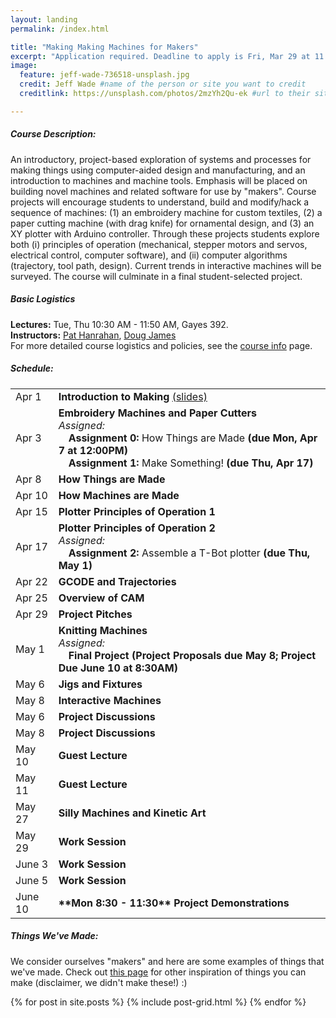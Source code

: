 ```yaml
---
layout: landing
permalink: /index.html

title: "Making Making Machines for Makers"
excerpt: "Application required. Deadline to apply is Fri, Mar 29 at 11:59 pm."
image:
  feature: jeff-wade-736518-unsplash.jpg
  credit: Jeff Wade #name of the person or site you want to credit
  creditlink: https://unsplash.com/photos/2mzYh2Qu-ek #url to their site or licensing

---
```


##### Course Description:
An introductory, project-based exploration of systems and processes for making things using computer-aided design and manufacturing, and an introduction to machines and machine tools. Emphasis will be placed on building novel machines and related software for use by "makers". Course projects will encourage students to understand, build and modify/hack a sequence of machines: 
(1) an embroidery machine for custom textiles, (2) a paper cutting machine (with drag knife) for ornamental design, and (3) an XY plotter with Arduino controller. Through these projects students explore both (i) principles of operation (mechanical, stepper motors and servos, electrical control, computer software), and (ii) computer algorithms (trajectory, tool path, design). Current trends in interactive machines will be surveyed. The course will culminate in a final student-selected project.  

##### Basic Logistics
**Lectures:**   Tue, Thu 10:30 AM - 11:50 AM, Gayes 392.  
**Instructors:**   [Pat Hanrahan](https://graphics.stanford.edu/~hanrahan/), [Doug James](https://graphics.stanford.edu/~djames/)  
For more detailed course logistics and policies, see the [course info](/course_info.html) page.


##### Schedule:
<table id="schedule">
<tbody>
	<tr><td>Apr 1</td><td><b>Introduction to Making</b> <a href="/lectures/intro/making.pdf">(slides)</a></td></tr>
    <tr><td>Apr 3</td><td><b>Embroidery Machines and Paper Cutters</b>
    	<br><span class="assigned"><i>Assigned:</i>
    			<br>&emsp;<b>Assignment 0:</b> How Things are Made <b>(due Mon, Apr 7 at 12:00PM)</b>
    			<br>&emsp;<b>Assignment 1:</b> Make Something! <b>(due Thu, Apr 17)</b>
    	</span></td></tr>
    <tr><td>Apr 8</td><td><b>How Things are Made</b></td></tr>
    <tr><td>Apr 10</td><td><b>How Machines are Made</b></td></tr>
    <tr><td>Apr 15</td><td><b>Plotter Principles of Operation 1</b></td></tr> 
    <tr><td>Apr 17</td><td><b>Plotter Principles of Operation 2</b>
    	<br><span class="assigned"><i>Assigned:</i>
    			<br>&emsp;<b>Assignment 2:</b> Assemble a T-Bot plotter <b>(due Thu, May 1)</b>
    	</span></td></tr>
    <tr><td>Apr 22</td><td><b>GCODE and Trajectories</b></td></tr>
    <tr><td>Apr 25</td><td><b>Overview of CAM</b></td></tr>
    <tr><td>Apr 29</td><td><b>Project Pitches</b></td></tr>
    <tr><td>May 1</td><td><b>Knitting Machines</b>
    	<br><span class="assigned"><i>Assigned:</i>
    			<br>&emsp;<b>Final Project (Project Proposals due May 8; Project Due June 10 at 8:30AM)</b>
    	</span></td></tr>
    <tr><td>May 6</td><td><b>Jigs and Fixtures</b></td></tr>
    <tr><td>May 8</td><td><b>Interactive Machines </b></td></tr>
    <tr><td>May 6</td><td><b>Project Discussions</b></td></tr>
    <tr><td>May 8</td><td><b>Project Discussions</b></td></tr>
    <tr><td>May 10</td><td><b>Guest Lecture </b></td></tr>
    <tr><td>May 11</td><td><b>Guest Lecture</b></td></tr>
    <tr><td>May 27</td><td><b>Silly Machines and Kinetic Art  </b></td></tr>
    <tr><td>May 29</td><td><b>Work Session</b></td></tr>
    <tr><td>June 3</td><td><b>Work Session</b></td></tr>
    <tr><td>June 5</td><td><b>Work Session</b></td></tr>
    <tr><td>June 10</td><td><b>**Mon 8:30 - 11:30** Project Demonstrations</b></td></tr>
</tbody>
</table>

##### Things We've Made:
We consider ourselves "makers" and here are some examples of things that we've made. Check out [this page](/craft_inspiration.html) for other inspiration of things you can make (disclaimer, we didn't make these!) :)
<div class="tiles">
{% for post in site.posts %} {% include post-grid.html %} {% endfor %}
</div>
